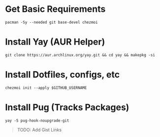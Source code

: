 # Get Basic Requirements
`pacman -Sy --needed git base-devel chezmoi`

# Install Yay (AUR Helper)
`git clone https://aur.archlinux.org/yay.git && cd yay && makepkg -si`

# Install Dotfiles, configs, etc
`chezmoi init --apply $GITHUB_USERNAME`

# Install Pug (Tracks Packages)
`yay -S pug-hook-noupgrade-git`

> TODO: Add Gist Links
